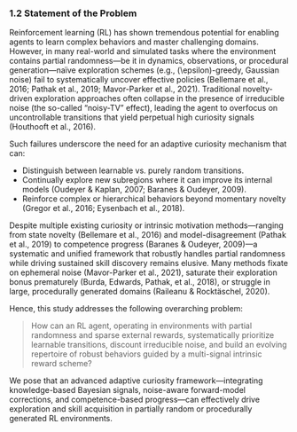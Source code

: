 ### 1.2 Statement of the Problem

Reinforcement learning (RL) has shown tremendous potential for enabling agents to learn complex behaviors and master challenging domains. However, in many real-world and simulated tasks where the environment contains partial randomness—be it in dynamics, observations, or procedural generation—naïve exploration schemes (e.g., \(\epsilon\)-greedy, Gaussian noise) fail to systematically uncover effective policies (Bellemare et al., 2016; Pathak et al., 2019; Mavor-Parker et al., 2021). Traditional novelty-driven exploration approaches often collapse in the presence of irreducible noise (the so-called “noisy-TV” effect), leading the agent to overfocus on uncontrollable transitions that yield perpetual high curiosity signals (Houthooft et al., 2016). 

Such failures underscore the need for an adaptive curiosity mechanism that can:
- Distinguish between learnable vs. purely random transitions.
- Continually explore new subregions where it can improve its internal models (Oudeyer & Kaplan, 2007; Baranes & Oudeyer, 2009).
- Reinforce complex or hierarchical behaviors beyond momentary novelty (Gregor et al., 2016; Eysenbach et al., 2018).

Despite multiple existing curiosity or intrinsic motivation methods—ranging from state novelty (Bellemare et al., 2016) and model-disagreement (Pathak et al., 2019) to competence progress (Baranes & Oudeyer, 2009)—a systematic and unified framework that robustly handles partial randomness while driving sustained skill discovery remains elusive. Many methods fixate on ephemeral noise (Mavor-Parker et al., 2021), saturate their exploration bonus prematurely (Burda, Edwards, Pathak, et al., 2018), or struggle in large, procedurally generated domains (Raileanu & Rocktäschel, 2020).

Hence, this study addresses the following overarching problem:
> How can an RL agent, operating in environments with partial randomness and sparse external rewards, systematically prioritize learnable transitions, discount irreducible noise, and build an evolving repertoire of robust behaviors guided by a multi-signal intrinsic reward scheme?

We pose that an advanced adaptive curiosity framework—integrating knowledge-based Bayesian signals, noise-aware forward-model corrections, and competence-based progress—can effectively drive exploration and skill acquisition in partially random or procedurally generated RL environments.
